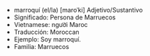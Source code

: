 - marroquí (el/la)	[maroˈki]	Adjetivo/Sustantivo
- Significado: Persona de Marruecos
- Vietnamese: người Maroc
- Traducción: Moroccan
- Ejemplo: Soy marroquí.
- Familia: Marruecos